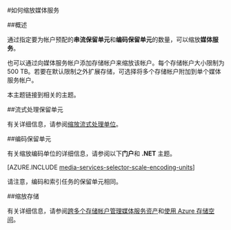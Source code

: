 <properties 
	pageTitle="如何缩放媒体服务" 
	description="了解如何通过指定要为帐户预配的“按需流式处理保留单元”和“编码保留单元”数，缩放媒体服务。" 
	services="media-services" 
	documentationCenter="" 
	authors="juliako" 
	manager="erikre" 
	editor=""/>  


<tags
	ms.service="media-services"
	ms.date="06/22/2016" 
	wacn.date="12/16/2016"/>



#如何缩放媒体服务  

##概述

通过指定要为帐户预配的**串流保留单元**和**编码保留单元**的数量，可以缩放**媒体服务**。

也可以通过向媒体服务帐户添加存储帐户来缩放该帐户。每个存储帐户大小限制为 500 TB。若要在默认限制之外扩展存储，可选择将多个存储帐户附加到单个媒体服务帐户。

本主题链接到相关的主题。

##<a id="streaming_endpoins"></a>流式处理保留单元

有关详细信息，请参阅[缩放流式处理单位](/documentation/articles/media-services-manage-origins/#scale_streaming_endpoints)。

##<a id="encoding_reserved_units"></a>编码保留单元

有关缩放编码单位的详细信息，请参阅以下**门户**和 **.NET** 主题。

[AZURE.INCLUDE [media-services-selector-scale-encoding-units](../../includes/media-services-selector-scale-encoding-units.md)]

请注意，编码和索引任务的保留单元相同。

##<a id="storage"></a>缩放存储

有关详细信息，请参阅[跨多个存储帐户管理媒体服务资产](/documentation/articles/meda-services-managing-multiple-storage-accounts/)和[使用 Azure 存储空间](/documentation/services/storage/)。

<!---HONumber=Mooncake_Quality_Review_1202_2016-->